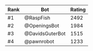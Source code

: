 Rank|Bot|Rating
---|---|---
#1|@RaspFish|2492
#2|@OpeningsBot|1984
#3|@DavidsGuterBot|1515
#4|@pawnrobot|1233
